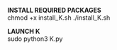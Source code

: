 **INSTALL REQUIRED PACKAGES**  
chmod +x install_K.sh
./install_K.sh

**LAUNCH K**       
sudo python3 K.py
